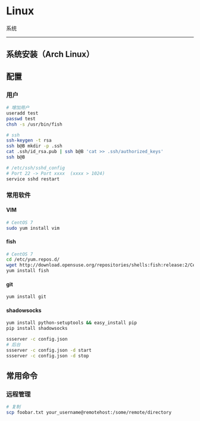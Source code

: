 # Linux

系统

---

## 系统安装（Arch Linux）

## 配置

### 用户

```sh
# 增加用户
useradd test
passwd test
chsh -s /usr/bin/fish

# ssh
ssh-keygen -t rsa
ssh b@B mkdir -p .ssh
cat .ssh/id_rsa.pub | ssh b@B 'cat >> .ssh/authorized_keys'
ssh b@B

# /etc/ssh/sshd_config
# Port 22 -> Port xxxx  (xxxx > 1024)
service sshd restart
```

### 常用软件

#### VIM

```sh
# CentOS 7
sudo yum install vim
```

#### fish

```sh
# CentOS 7
cd /etc/yum.repos.d/
wget http://download.opensuse.org/repositories/shells:fish:release:2/CentOS_7/shells:fish:release:2.repo
yum install fish
```

#### git

```sh
yum install git
```

#### shadowsocks

```sh
yum install python-setuptools && easy_install pip
pip install shadowsocks

ssserver -c config.json
# 后台
ssserver -c config.json -d start
ssserver -c config.json -d stop
```

## 常用命令

### 远程管理

```sh
# 复制
scp foobar.txt your_username@remotehost:/some/remote/directory
```
